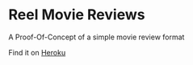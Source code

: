 # Reel Movie Reviews

A Proof-Of-Concept of a simple movie review format

Find it on [Heroku](https://amp-mreviewz-poc.herokuapp.com/)
